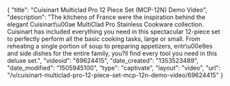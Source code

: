 {
    "title": "Cuisinart Multiclad Pro 12 Piece Set (MCP-12N) Demo Video",
    "description": "The kitchens of France were the inspiration behind the elegant Cuisinart\u00ae MultiClad Pro Stainless Cookware collection. Cuisinart has included everything you need in this spectacular 12-piece set to perfectly perform all the basic cooking tasks, large or small. From reheating a single portion of soup to preparing appetizers, entr\u00e9es and side dishes for the entire family, you?ll find every tool you need in this deluxe set.",
    "videoid": "69624415",
    "date_created": "1353523489",
    "date_modified": "1505945100",
    "type": "captivate",
    "layout": "video",
    "url": "\/v\/cuisinart-multiclad-pro-12-piece-set-mcp-12n-demo-video\/69624415"
}